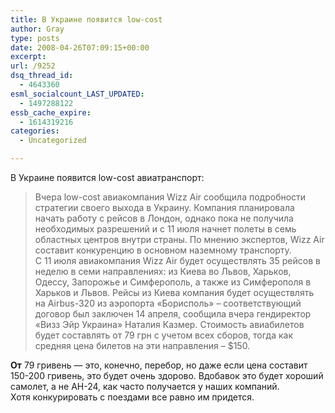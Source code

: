 ```yaml
---
title: В Украине появится low-cost
author: Gray
type: posts
date: 2008-04-26T07:09:15+00:00
excerpt:
url: /9252
dsq_thread_id:
  - 4643360
esml_socialcount_LAST_UPDATED:
  - 1497288122
essb_cache_expire:
  - 1614319216
categories:
  - Uncategorized

---
```








В Украине появится low-cost авиатранспорт:

> Вчера low-cost авиакомпания Wizz Air сообщила подробности стратегии своего выхода в Украину. Компания планировала начать работу с рейсов в Лондон, однако пока не получила необходимых разрешений и с 11 июля начнет полеты в семь областных центров внутри страны. По мнению экспертов, Wizz Air составит конкуренцию в основном наземному транспорту.  
> С 11 июля авиакомпания Wizz Air будет осуществлять 35 рейсов в неделю в семи направлениях: из Киева во Львов, Харьков, Одессу, Запорожье и Симферополь, а также из Симферополя в Харьков и Львов. Рейсы из Киева компания будет осуществлять на Airbus-320 из аэропорта &#171;Борисполь&#187; – соответствующий договор был заключен 14 апреля, сообщила вчера гендиректор &#171;Визз Эйр Украина&#187; Наталия Казмер. Стоимость авиабилетов будет составлять от 79 грн с учетом всех сборов, тогда как средняя цена билетов на эти направления – $150.

**От** 79 гривень &#8212; это, конечно, перебор, но даже если цена составит 150-200 гривень, это будет очень здорово. Вдобавок это будет хороший самолет, а не АН-24, как часто получается у наших компаний.  
Хотя конкурировать с поездами все равно им придется.